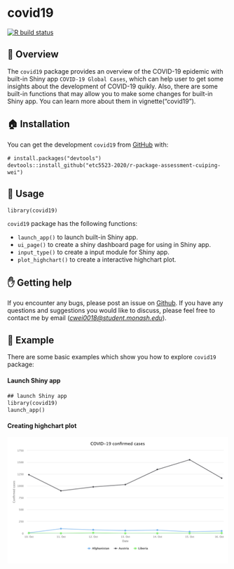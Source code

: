 
<!-- README.md is generated from README.Rmd. Please edit that file -->

covid19
=======

<!-- badges: start -->

[![R build
status](https://github.com/etc5523-2020/r-package-assessment-cuiping-wei/workflows/R-CMD-check/badge.svg)](https://github.com/etc5523-2020/r-package-assessment-cuiping-wei/actions)
<!-- badges: end -->

:book: Overview
---------------

The `covid19` package provides an overview of the COVID-19 epidemic with
built-in Shiny app `COVID-19 Global Cases`, which can help user to get
some insights about the development of COVID-19 quikly. Also, there are
some built-in functions that may allow you to make some changes for
built-in Shiny app. You can learn more about them in
vignette(“covid19”).

:house: Installation
--------------------

You can get the development `covid19` from [GitHub](https://github.com/)
with:

    # install.packages("devtools")
    devtools::install_github("etc5523-2020/r-package-assessment-cuiping-wei")

:art: Usage
-----------

    library(covid19)

`covid19` package has the following functions:

-   `launch_app()` to launch built-in Shiny app.  
-   `ui_page()` to create a shiny dashboard page for using in Shiny
    app.  
-   `input_type()` to create a input module for Shiny app.  
-   `plot_highchart()` to create a interactive highchart plot.

:hand: Getting help
-------------------

If you encounter any bugs, please post an issue on
[Github](https://github.com/etc5523-2020/r-package-assessment-cuiping-wei/issues).
If you have any questions and suggestions you would like to discuss,
please feel free to contact me by email
(*<a href="mailto:cwei0018@student.monash.edu" class="email">cwei0018@student.monash.edu</a>*).

:star2: Example
---------------

There are some basic examples which show you how to explore `covid19`
package:

#### Launch Shiny app

    ## launch Shiny app
    library(covid19)
    launch_app()

#### Creating highchart plot

![](man/figures/README-highchart-1.png)
